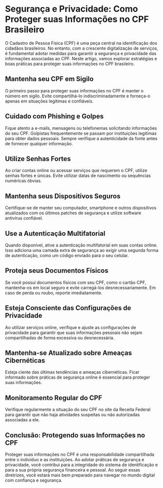 # Segurança e Privacidade: Como Proteger suas Informações no CPF Brasileiro

O Cadastro de Pessoa Física (CPF) é uma peça central na identificação dos cidadãos brasileiros. No entanto, com a crescente digitalização de serviços, é fundamental adotar medidas para garantir a segurança e privacidade das informações associadas ao CPF. Neste artigo, vamos explorar estratégias e boas práticas para proteger suas informações no CPF brasileiro.

## Mantenha seu CPF em Sigilo

O primeiro passo para proteger suas informações no CPF é manter o número em sigilo. Evite compartilhá-lo indiscriminadamente e forneça-o apenas em situações legítimas e confiáveis.

## Cuidado com Phishing e Golpes

Fique atento a e-mails, mensagens ou telefonemas solicitando informações do seu CPF. Golpistas frequentemente se passam por instituições legítimas para obter dados pessoais. Sempre verifique a autenticidade da fonte antes de fornecer qualquer informação.

## Utilize Senhas Fortes

Ao criar contas online ou acessar serviços que requerem o CPF, utilize senhas fortes e únicas. Evite utilizar datas de nascimento ou sequências numéricas óbvias.

## Mantenha seus Dispositivos Seguros

Certifique-se de manter seu computador, smartphone e outros dispositivos atualizados com os últimos patches de segurança e utilize software antivírus confiável.

## Use a Autenticação Multifatorial

Quando disponível, ative a autenticação multifatorial em suas contas online. Isso adiciona uma camada extra de segurança ao exigir uma segunda forma de autenticação, como um código enviado para o seu celular.

## Proteja seus Documentos Físicos

Se você possui documentos físicos com seu CPF, como o cartão CPF, mantenha-os em local seguro e evite carregá-los desnecessariamente. Em caso de perda ou roubo, reporte imediatamente.

## Esteja Consciente das Configurações de Privacidade

Ao utilizar serviços online, verifique e ajuste as configurações de privacidade para garantir que suas informações pessoais não sejam compartilhadas de forma excessiva ou desnecessária.

## Mantenha-se Atualizado sobre Ameaças Cibernéticas

Esteja ciente das últimas tendências e ameaças cibernéticas. Ficar informado sobre práticas de segurança online é essencial para proteger suas informações.

## Monitoramento Regular do CPF

Verifique regularmente a situação do seu CPF no site da Receita Federal para garantir que não haja atividades suspeitas ou não autorizadas associadas a ele.

## Conclusão: Protegendo suas Informações no CPF

Proteger suas informações no CPF é uma responsabilidade compartilhada entre o indivíduo e as instituições. Ao adotar práticas de segurança e privacidade, você contribui para a integridade do sistema de identificação e para a sua própria segurança financeira e pessoal. Ao seguir essas diretrizes, você estará mais bem preparado para navegar no mundo digital com confiança e segurança.